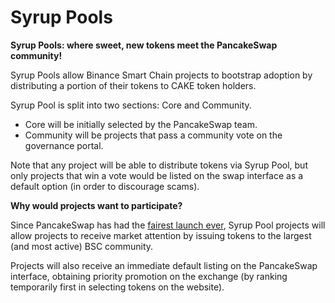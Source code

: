 # Syrup Pools

**Syrup Pools: where sweet, new tokens meet the PancakeSwap community!**

Syrup Pools allow Binance Smart Chain projects to bootstrap adoption by distributing a portion of their tokens to CAKE token holders.

Syrup Pool is split into two sections: Core and Community.

* Core will be initially selected by the PancakeSwap team.
* Community will be projects that pass a community vote on the governance portal.

Note that any project will be able to distribute tokens via Syrup Pool, but only projects that win a vote would be listed on the swap interface as a default option \(in order to discourage scams\).

**Why would projects want to participate?**

Since PancakeSwap has had the [fairest launch ever](https://medium.com/@pancakeswap/the-fairest-launch-ever-5b246644ba2a), Syrup Pool projects will allow projects to receive market attention by issuing tokens to the largest \(and most active\) BSC community.

Projects will also receive an immediate default listing on the PancakeSwap interface, obtaining priority promotion on the exchange \(by ranking temporarily first in selecting tokens on the website\).

